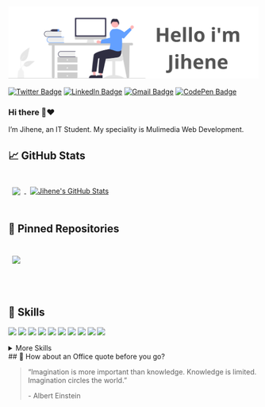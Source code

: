 [![Jihene's GitHub Banner](./hh.png)](https://jihene.dev)
<br>

[![Twitter Badge](https://img.shields.io/badge/Twitter-Profile-informational?style=flat&logo=twitter&logoColor=white&color=63A0FF)](https://twitter.com/jiheneguetari)
[![LinkedIn Badge](https://img.shields.io/badge/LinkedIn-Profile-informational?style=flat&logo=linkedin&logoColor=white&color=63A0FF)](https://www.linkedin.com/in/jihene-guetari-a00908264/)
[![Gmail Badge](https://img.shields.io/badge/Gmail-Profile-informational?style=flat&logo=gmail&logoColor=white&color=63A0FF)](https://mail.google.com/mail/u/0/?pli=1#inbox)
[![CodePen Badge](https://img.shields.io/badge/CodePen-Profile-informational?style=flat&logo=codepen&logoColor=white&color=63A0FF)](https://codepen.io/jiheneguetari)
  
### Hi there 👋:heart:
I’m Jihene, an IT Student. My speciality is Mulimedia Web Development.

## &#x1f4c8; GitHub Stats
<br>

<a href="https://github.com/jiheneguetari">
  <img align="center" style="margin:0.5rem" src="https://github-readme-stats.vercel.app/api/top-langs/?username=jiheneguetari&hide=html,css&title_color=ffffff&text_color=c9cacc&icon_color=F935AE&bg_color=3E4E60" />
</a>

<a href="https://github.com/jiheneguetari">
  <img align="center" style="margin:0.5rem" src="https://github-readme-stats.vercel.app/api?username=jiheneguetari&show_icons=true&line_height=27&count_private=true&title_color=ffffff&text_color=c9cacc&icon_color=F935AE&bg_color=3E4E60" alt="Jihene's GitHub Stats" />
</a>

<br>
<br>

## 📌 Pinned Repositories

<br>

<a href="https://github.com/jiheneguetari/application">
  <img align="center" style="margin:0.5rem" src="https://github-readme-stats.vercel.app/api/pin/?username=jiheneguetari&repo=application&title_color=ffffff&text_color=c9cacc&icon_color=F935AE&bg_color=3E4E60" />
</a>

<br><br>

## 💼 Skills

![](https://img.shields.io/badge/Code-Angular-informational?style=flat&logo=angular&logoColor=white&color=F935AE)
![](https://img.shields.io/badge/Code-JavaScript-informational?style=flat&logo=JavaScript&logoColor=white&color=F935AE)
![](https://img.shields.io/badge/Code-TypeScript-informational?style=flat&logo=TypeScript&logoColor=white&color=F935AE)
![](https://img.shields.io/badge/Code-Java-informational?style=flat&logo=Java&logoColor=white&color=F935AE)
![](https://img.shields.io/badge/Code-Figma-informational?style=flat&logo=Spring&logoColor=white&color=F935AE)
![](https://img.shields.io/badge/Code-NodeJs-informational?style=flat&logo=c-sharp&logoColor=white&color=F935AE)
![](https://img.shields.io/badge/Code-Python-informational?style=flat&logo=.net&logoColor=white&color=F935AE)
![](https://img.shields.io/badge/Code-ExpressJs-informational?style=flat&logo=swift&logoColor=white&color=F935AE)
![](https://img.shields.io/badge/Code-MongoDB-informational?style=flat&logo=MongoDB&logoColor=white&color=F935AE)
![](https://img.shields.io/badge/Code-MySQL-informational?style=flat&logo=MySQL&logoColor=white&color=F935AE)
<details>
<summary>More Skills</summary>

![](https://img.shields.io/badge/Style-CSS-informational?style=flat&logo=css3&logoColor=white&color=4AB197)
![](https://img.shields.io/badge/Style-HTML-informational?style=flat&logo=Tailwind-CSS&logoColor=white&color=4AB197)
![](https://img.shields.io/badge/Tools-Postman-informational?style=flat&logo=Postman&logoColor=white&color=4AB197)
![](https://img.shields.io/badge/Tools-Photoshop-informational?style=flat&logo=Adobe-Photoshop&logoColor=white&color=4AB197)
![](https://img.shields.io/badge/Tools-Illustrator-informational?style=flat&logo=Adobe-Illustrator&logoColor=white&color=4AB197)
![](https://img.shields.io/badge/Tools-AdobeXD-informational?style=flat&logo=Adobe-XD&logoColor=white&color=4AB197)
![](https://img.shields.io/badge/Tools-GitHub-informational?style=flat&logo=GitHub&logoColor=white&color=4AB197)
</details>
 ## 📣 How about an Office quote before you go?

> “Imagination is more important than knowledge. Knowledge is limited. Imagination circles the world.”
>
> <p>- Albert Einstein</p>
